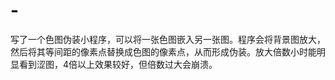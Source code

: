 # -
写了一个色图伪装小程序，可以将一张色图嵌入另一张图。程序会将背景图放大，然后将其等间距的像素点替换成色图的像素点，从而形成伪装。放大倍数小时能明显看到涩图，4倍以上效果较好，但倍数过大会崩溃。
